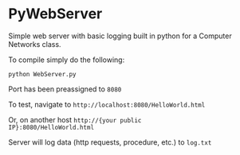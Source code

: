 # PyWebServer
Simple web server with basic logging built in python for a Computer Networks class.

To compile simply do the following: 
  <pre><code>python WebServer.py</code></pre>
  
Port has been preassigned to <code>8080</code>

To test, navigate to <code>http://localhost:8080/HelloWorld.html</code>

Or, on another host <code>http://{your public IP}:8080/HelloWorld.html</code>

Server will log data (http requests, procedure, etc.) to <code>log.txt</code>
